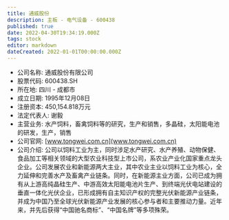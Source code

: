 ```yaml
---
title: 通威股份
description: 主板 - 电气设备 - 600438
published: true
date: 2022-04-30T19:34:19.000Z
tags: stock
editor: markdown
dateCreated: 2022-01-01T00:00:00.000Z
---
```


- 公司名称: 通威股份有限公司
- 股票代码: 600438.SH
- 所在地: 四川 - 成都市
- 成立日期: 1995年12月08日
- 注册资本: 450,154.818万元
- 法定代表人: 谢毅
- 主营业务: 水产饲料，畜禽饲料等的研究，生产和销售，多晶硅，太阳能电池的研发，生产，销售
- 公司官网: [www.tongwei.com.cn](www.tongwei.com.cn)
- 公司介绍: 公司以饲料工业为主，同时涉足水产研究、水产养殖、动物保健、食品加工等相关领域的大型农业科技型上市公司，系农业产业化国家重点龙头企业。公司发展农业和新能源两大主业，其中农业主业以饲料工业为核心，全力延伸和完善水产及畜禽产业链条。同时，在新能源主业方面，公司已成为拥有从上游高纯晶硅生产、中游高效太阳能电池片生产、到终端光伏电站建设的垂直一体化光伏企业，已形成拥有自主知识产权的完整光伏新能源产业链条，并成为中国乃至全球光伏新能源产业发展的核心参与者和主要推动力量。近年来，并先后获得“中国驰名商标”、“中国名牌”等多项殊荣。


